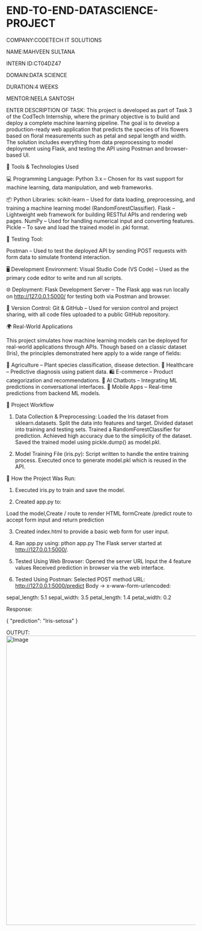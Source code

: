 # END-TO-END-DATASCIENCE-PROJECT

COMPANY:CODETECH IT SOLUTIONS

NAME:MAHVEEN SULTANA

INTERN ID:CT04DZ47

DOMAIN:DATA SCIENCE

DURATION:4 WEEKS

MENTOR:NEELA SANTOSH

ENTER DESCRIPTION OF TASK:
This project is developed as part of Task 3 of the CodTech Internship, where the primary objective is to build and deploy a complete machine learning pipeline. The goal is to develop a production-ready web application that predicts the species of Iris flowers based on floral measurements such as petal and sepal length and width. The solution includes everything from data preprocessing to model deployment using Flask, and testing the API using Postman and browser-based UI.


🧰 Tools & Technologies Used

💻 Programming Language:
Python 3.x – Chosen for its vast support for machine learning, data manipulation, and web frameworks.

📦 Python Libraries:
scikit-learn – Used for data loading, preprocessing, and training a machine learning model (RandomForestClassifier).
Flask – Lightweight web framework for building RESTful APIs and rendering web pages.
NumPy – Used for handling numerical input and converting features.
Pickle – To save and load the trained model in .pkl format.

🧪 Testing Tool:

Postman – Used to test the deployed API by sending POST requests with form data to simulate frontend interaction.

🖥️ Development Environment:
Visual Studio Code (VS Code) – Used as the primary code editor to write and run all scripts.

🌐 Deployment:
Flask Development Server – The Flask app was run locally on http://127.0.0.1:5000/ for testing both via Postman and browser.

📁 Version Control:
Git & GitHub – Used for version control and project sharing, with all code files uploaded to a public GitHub repository.


🌍 Real-World Applications

This project simulates how machine learning models can be deployed for real-world applications through APIs. Though based on a classic dataset (Iris), the principles demonstrated here apply to a wide range of fields:

🌾 Agriculture – Plant species classification, disease detection.
🏥 Healthcare – Predictive diagnosis using patient data.
🛍️ E-commerce – Product categorization and recommendations.
🤖 AI Chatbots – Integrating ML predictions in conversational interfaces.
📱 Mobile Apps – Real-time predictions from backend ML models.


🔁 Project Workflow

1. Data Collection & Preprocessing:
Loaded the Iris dataset from sklearn.datasets.
Split the data into features and target.
Divided dataset into training and testing sets.
Trained a RandomForestClassifier for prediction.
Achieved high accuracy due to the simplicity of the dataset.
Saved the trained model using pickle.dump() as model.pkl.


2. Model Training File (iris.py):
Script written to handle the entire training process.
Executed once to generate model.pkl which is reused in the API.

🚀 How the Project Was Run:

1. Executed iris.py to train and save the model.

2. Created app.py to:

Load the model,Create / route to render HTML formCreate /predict route to accept form input and return prediction

3. Created index.html to provide a basic web form for user input.

4. Ran app.py using:
pthon app.py
The Flask server started at http://127.0.0.1:5000/.

5. Tested Using Web Browser:
Opened the server URL
Input the 4 feature values
Received prediction in browser via the web interface.

6. Tested Using Postman:
Selected POST method
URL: http://127.0.0.1:5000/predict
Body → x-www-form-urlencoded:

sepal_length: 5.1
sepal_width: 3.5
petal_length: 1.4
petal_width: 0.2

Response:

{
  "prediction": "Iris-setosa"
}

OUTPUT:
<img width="1366" height="768" alt="Image" src="https://github.com/user-attachments/assets/da8247d6-3a1c-4b61-9b66-415235a853ab" />

